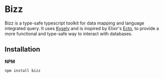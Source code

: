 Bizz
====

Bizz is a type-safe typescript toolkit for data mapping and language integrated query. It uses [Kysely](https://github.com/kysely-org/kysely) and is inspired by Elixir's [Ecto](https://hexdocs.pm/ecto/Ecto.html), to provide a more functional and type-safe way to interact with databases.

## Installation

**NPM**
```bash
npm install bizz
```


